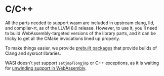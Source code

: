# C/C++

All the parts needed to support wasm are included in upstream clang, lld, and
compiler-rt, as of the LLVM 8.0 release. However, to use it, you'll need
to build WebAssembly-targeted versions of the library parts, and it can
be tricky to get all the CMake invocations lined up properly.

To make things easier, we provide
[prebuilt packages](https://github.com/CraneStation/wasi-sdk/releases)
that provide builds of Clang and sysroot libraries.

WASI doesn't yet support `setjmp`/`longjmp` or C++ exceptions, as it is
waiting for [unwinding support in WebAssembly].

[unwinding support in WebAssembly]: https://github.com/WebAssembly/exception-handling/
